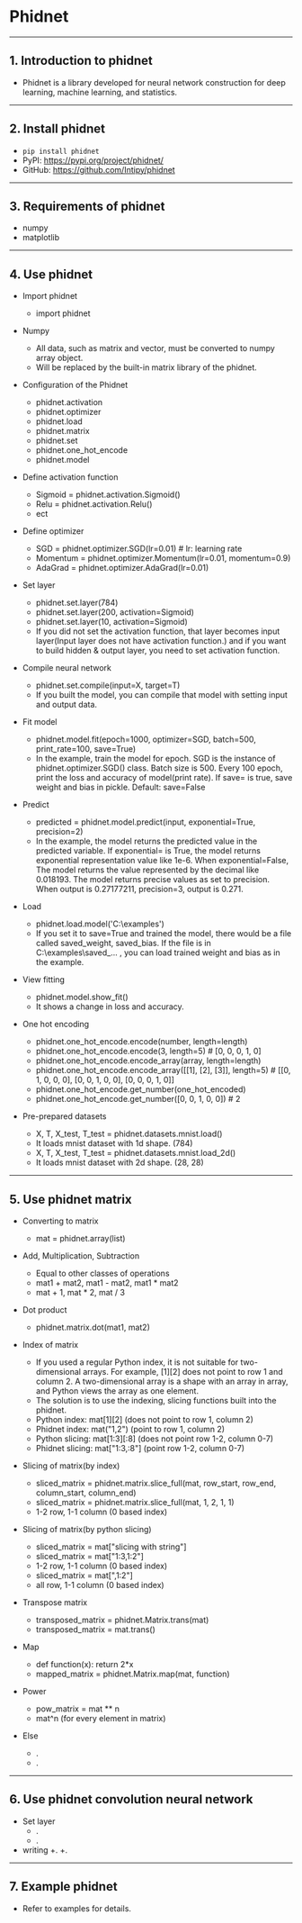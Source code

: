# Phidnet

---------

## 1. Introduction to phidnet
  * Phidnet is a library developed for neural network construction for deep learning, machine learning, and statistics.

---------

## 2. Install phidnet
  * `pip install phidnet`
  * PyPI: https://pypi.org/project/phidnet/
  * GitHub: https://github.com/Intipy/phidnet

---------

## 3. Requirements of phidnet
  * numpy
  * matplotlib

---------

## 4. Use phidnet
  * Import phidnet
    + import phidnet

  * Numpy
    + All data, such as matrix and vector, must be converted to numpy array object.
    + Will be replaced by the built-in matrix library of the phidnet.

  * Configuration of the Phidnet
    + phidnet.activation
    + phidnet.optimizer
    + phidnet.load
    + phidnet.matrix
    + phidnet.set
    + phidnet.one_hot_encode
    + phidnet.model

  * Define activation function 
    + Sigmoid = phidnet.activation.Sigmoid()
    + Relu = phidnet.activation.Relu()
    + ect

  * Define optimizer
    + SGD = phidnet.optimizer.SGD(lr=0.01)  # lr: learning rate
    + Momentum = phidnet.optimizer.Momentum(lr=0.01, momentum=0.9)
    + AdaGrad = phidnet.optimizer.AdaGrad(lr=0.01)

  * Set layer
    + phidnet.set.layer(784)
    + phidnet.set.layer(200, activation=Sigmoid)
    + phidnet.set.layer(10, activation=Sigmoid)
    + If you did not set the activation function, that layer becomes input layer(Input layer does not have activation function.) and if you want to build hidden & output layer, you need to set activation function.

  * Compile neural network 
    + phidnet.set.compile(input=X, target=T)
    + If you built the model, you can compile that model with setting input and output data.

  * Fit model
    + phidnet.model.fit(epoch=1000, optimizer=SGD, batch=500, print_rate=100, save=True) 
    + In the example, train the model for epoch. SGD is the instance of phidnet.optimizer.SGD() class. Batch size is 500. Every 100 epoch, print the loss and accuracy of model(print rate). If save= is true, save weight and bias in pickle. Default: save=False

  * Predict
    + predicted = phidnet.model.predict(input, exponential=True, precision=2)
    + In the example, the model returns the predicted value in the predicted variable. If exponential= is True, the model returns exponential representation value like 1e-6. When exponential=False, The model returns the value represented by the decimal like 0.018193. The model returns precise values as set to precision. When output is 0.27177211, precision=3, output is 0.271.

  * Load
    + phidnet.load.model('C:\examples')
    + If you set it to save=True and trained the model, there would be a file called saved_weight, saved_bias. If the file is in C:\examples\saved_... , you can load trained weight and bias as in the example.

  * View fitting
    + phidnet.model.show_fit()
    + It shows a change in loss and accuracy.

  * One hot encoding 
    + phidnet.one_hot_encode.encode(number, length=length)
    + phidnet.one_hot_encode.encode(3, length=5)   # [0, 0, 0, 1, 0]
    + phidnet.one_hot_encode.encode_array(array, length=length)
    + phidnet.one_hot_encode.encode_array([[1], [2], [3]], length=5)   # [[0, 1, 0, 0, 0], [0, 0, 1, 0, 0], [0, 0, 0, 1, 0]]
    + phidnet.one_hot_encode.get_number(one_hot_encoded)
    + phidnet.one_hot_encode.get_number([0, 0, 1, 0, 0])   # 2
    
  * Pre-prepared datasets
    + X, T, X_test, T_test = phidnet.datasets.mnist.load()
    + It loads mnist dataset with 1d shape. (784)
    + X, T, X_test, T_test = phidnet.datasets.mnist.load_2d()
    + It loads mnist dataset with 2d shape. (28, 28)

---------

## 5. Use phidnet matrix
  * Converting to matrix
    + mat = phidnet.array(list)

  * Add, Multiplication, Subtraction
    + Equal to other classes of operations
    + mat1 + mat2, mat1 - mat2, mat1 * mat2
    + mat + 1, mat * 2, mat / 3

  * Dot product
    + phidnet.matrix.dot(mat1, mat2)
  
  * Index of matrix
    + If you used a regular Python index, it is not suitable for two-dimensional arrays. 
 For example, [1][2] does not point to row 1 and column 2. A two-dimensional array is a shape with an array in array, and Python views the array as one element.
    + The solution is to use the indexing, slicing functions built into the phidnet.
    + Python index: mat[1][2] (does not point to row 1, column 2)
    + Phidnet index: mat("1,2") (point to row 1, column 2)
    + Python slicing: mat[1:3][:8] (does not point row 1-2, column 0-7)
    + Phidnet slicing: mat["1:3,:8"] (point row 1-2, column 0-7)

  * Slicing of matrix(by index)
    + sliced_matrix = phidnet.matrix.slice_full(mat, row_start, row_end, column_start, column_end)
    + sliced_matrix = phidnet.matrix.slice_full(mat, 1, 2, 1, 1)
    + 1-2 row, 1-1 column (0 based index)

  * Slicing of matrix(by python slicing)
    + sliced_matrix = mat["slicing with string"]
    + sliced_matrix = mat["1:3,1:2"]
    + 1-2 row, 1-1 column (0 based index)
    + sliced_matrix = mat[",1:2"]
    + all row, 1-1 column (0 based index)

  * Transpose matrix
    + transposed_matrix = phidnet.Matrix.trans(mat)
    + transposed_matrix = mat.trans()

  * Map
    + def function(x): return 2*x
    + mapped_matrix = phidnet.Matrix.map(mat, function)
  
  * Power
    + pow_matrix = mat ** n
    + mat^n (for every element in matrix)

  * Else
    + .
    + .

---------

## 6. Use phidnet convolution neural network
  * Set layer
    + .
    + .
  * writing
    +.
    +.

---------

## 7. Example phidnet
  * Refer to examples for details.
